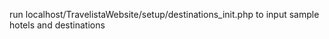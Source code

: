 run localhost/TravelistaWebsite/setup/destinations_init.php to input sample hotels and destinations

